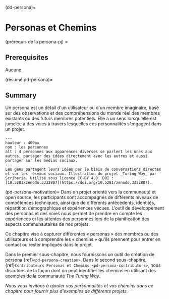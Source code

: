 (dd-persona)=
# Personas et Chemins

(prérequis de la persona-pj) =
## Prerequisites
Aucune.

(résumé pd-persona)=
## Summary
Un persona est un détail d'un utilisateur ou d'un membre imaginaire, basé sur des observations et des compréhensions du monde réel des membres existants ou des futurs membres potentiels. Elle a un sens lorsqu’elle est jumelée à des voies à travers lesquelles ces personnalités s’engagent dans un projet.

```{figure} ../figures/personas.*
---
hauteur : 400px
nom : les personnes
alt : 4 personnes aux apparences diverses se parlent les unes aux autres, partager des idées directement avec les autres et aussi partager sur les médias sociaux.
---
Les gens partagent leurs idées par le biais de conversations directes et sur les réseaux sociaux. Illustration du projet _Turing Way_ par Scriberia. Utilisé sous licence CC-BY 4.0. DOI : [10.5281/zenodo.3332807](https://doi.org/10.5281/zenodo.3332807).
```


(pd-persona-motivation)= Dans un projet orienté vers la communauté et open source, les participants sont accompagnés de différents niveaux de compétences techniques, ainsi que de différents antécédents, identités, répartition démographique et expériences vécues. L'outil de développement des personas et des voies nous permet de prendre en compte les expériences et les attentes des personnes lors de la planification des aspects communautaires de nos projets.

Ce chapitre vise à capturer différentes « personas » des membres ou des utilisateurs et à comprendre les « chemins » qu'ils prennent pour entrer en contact ou rester impliqués dans le projet.

Dans le premier sous-chapitre, nous fournissons un outil de création de persona {ref}`<pd-persona-creation>`. Dans le second sous-chapitre, {ref}`Contributeurs Personas et Chemins <pd-persona-contributors>`, nous discutons de la façon dont on peut identifier les chemins en utilisant des exemples de la communauté _The Turing Way_.

*Nous vous invitons à ajouter vos personnalités et vos chemins dans ce chapitre pour fournir plus d'exemples de différents projets.*

